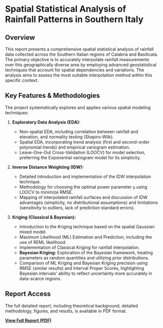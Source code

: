 # Spatial Statistical Analysis of Rainfall Patterns in Southern Italy

## Overview

This report presents a comprehensive spatial statistical analysis of rainfall data collected across the Southern Italian regions of Calabria and Basilicata. The primary objective is to accurately interpolate rainfall measurements over this geographically diverse area by employing advanced geostatistical techniques that account for spatial dependencies and variations. The analysis aims to assess the most suitable interpolation method within this specific context.

## Key Features & Methodologies

The project systematically explores and applies various spatial modeling techniques:

1.  **Exploratory Data Analysis (EDA):**
    * Non-spatial EDA, including correlation between rainfall and elevation, and normality testing (Shapiro-Wilk).
    * Spatial EDA, incorporating trend analysis (first and second-order polynomial trends) and empirical variogram estimation.
    * Leave-One-Out Cross-Validation (LOOCV) for model selection, preferring the Exponential variogram model for its simplicity.

2.  **Inverse Distance Weighting (IDW):**
    * Detailed introduction and implementation of the IDW interpolation technique.
    * Methodology for choosing the optimal power parameter `p` using LOOCV to minimize RMSE.
    * Mapping of interpolated rainfall surfaces and discussion of IDW advantages (simplicity, no distributional assumptions) and limitations (sensitivity to outliers, lack of prediction standard errors).

3.  **Kriging (Classical & Bayesian):**
    * Introduction to the Kriging technique based on the spatial Gaussian mixed model.
    * Maximum Likelihood (ML) Estimation and Prediction, including the use of REML likelihood.
    * Implementation of Classical Kriging for rainfall interpolation.
    * **Bayesian Kriging:** Exploration of the Bayesian framework, treating parameters as random quantities and utilizing prior distributions.
    * Comparison of ML Kriging and Bayesian Kriging precision using RMSE (similar results) and Interval Proper Scores, highlighting Bayesian intervals' ability to reflect uncertainty more accurately in data-scarce regions.

## Report Access

The full detailed report, including theoretical background, detailed methodology, figures, and results, is available in PDF format.

[**View Full Report (PDF)**](https://github.com/MatteoVantaggio/Spatial_Statistics_Rainfall_Analysis/blob/main/spatial_statistics_project.pdf) 
